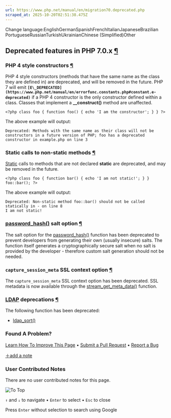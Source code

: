 ```yaml
---
url: https://www.php.net/manual/en/migration70.deprecated.php
scraped_at: 2025-10-20T02:51:38.475Z
---
```


Change language:EnglishGermanSpanishFrenchItalianJapaneseBrazilian PortugueseRussianTurkishUkrainianChinese (Simplified)Other

## Deprecated features in PHP 7.0.x [¶](https://www.php.net/manual/en/migration70.deprecated.php\#migration70.deprecated)

### PHP 4 style constructors [¶](https://www.php.net/manual/en/migration70.deprecated.php\#migration70.deprecated.php4-constructors)

PHP 4 style constructors (methods that have the same name as the class they
are defined in) are deprecated, and will be removed in the future. PHP 7
will emit **`[E\_DEPRECATED](https://www.php.net/manual/en/errorfunc.constants.php#constant.e-deprecated)`** if a PHP 4 constructor is the
only constructor defined within a class. Classes that implement a
**\_\_construct()** method are unaffected.


`<?php
class foo {
    function foo() {
        echo 'I am the constructor';
    }
}
?>`

The above example will output:

```
Deprecated: Methods with the same name as their class will not be constructors in a future version of PHP; foo has a deprecated constructor in example.php on line 3

```

### Static calls to non-static methods [¶](https://www.php.net/manual/en/migration70.deprecated.php\#migration70.deprecated.static-calls)

[Static](https://www.php.net/manual/en/language.oop5.static.php) calls to methods that
are not declared **static** are deprecated, and may be
removed in the future.


`<?php
class foo {
    function bar() {
        echo 'I am not static!';
    }
}
foo::bar();
?>`

The above example will output:

```
Deprecated: Non-static method foo::bar() should not be called statically in - on line 8
I am not static!

```

### [password\_hash()](https://www.php.net/manual/en/function.password-hash.php) salt option [¶](https://www.php.net/manual/en/migration70.deprecated.php\#migration70.deprecated.pwshash-salt-option)

The salt option for the [password\_hash()](https://www.php.net/manual/en/function.password-hash.php) function has been
deprecated to prevent developers from generating their own (usually insecure)
salts. The function itself generates a cryptographically secure salt when no
salt is provided by the developer - therefore custom salt generation should not
be needed.


### `capture_session_meta` SSL context option [¶](https://www.php.net/manual/en/migration70.deprecated.php\#migration70.deprecated.capture-session-meta)

The `capture_session_meta` SSL context option has been
deprecated. SSL metadata is now available through the
[stream\_get\_meta\_data()](https://www.php.net/manual/en/function.stream-get-meta-data.php) function.


### [LDAP](https://www.php.net/manual/en/book.ldap.php) deprecations [¶](https://www.php.net/manual/en/migration70.deprecated.php\#migration70.deprecated.ldap)

The following function has been deprecated:


- [ldap\_sort()](https://www.php.net/manual/en/function.ldap-sort.php)

### Found A Problem?

[Learn How To Improve This Page](https://github.com/php/doc-base/blob/master/README.md "This will take you to our contribution guidelines on GitHub")
•
[Submit a Pull Request](https://github.com/php/doc-en/blob/master/appendices/migration70/deprecated.xml)
•
[Report a Bug](https://github.com/php/doc-en/issues/new?body=From%20manual%20page:%20https:%2F%2Fphp.net%2Fmigration70.deprecated%0A%0A---)

[＋add a note](https://www.php.net/manual/add-note.php?sect=migration70.deprecated&repo=en&redirect=https://www.php.net/manual/en/migration70.deprecated.php)

### User Contributed Notes

There are no user contributed notes for this page.

![To Top](https://www.php.net/images/to-top@2x.png)

`↑` and `↓` to navigate •
`Enter` to select •
`Esc` to close


Press `Enter` without
selection to search using Google
